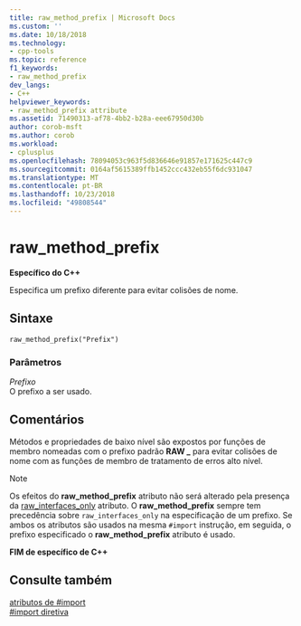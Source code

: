 ```yaml
---
title: raw_method_prefix | Microsoft Docs
ms.custom: ''
ms.date: 10/18/2018
ms.technology:
- cpp-tools
ms.topic: reference
f1_keywords:
- raw_method_prefix
dev_langs:
- C++
helpviewer_keywords:
- raw_method_prefix attribute
ms.assetid: 71490313-af78-4bb2-b28a-eee67950d30b
author: corob-msft
ms.author: corob
ms.workload:
- cplusplus
ms.openlocfilehash: 78094053c963f5d836646e91857e171625c447c9
ms.sourcegitcommit: 0164af5615389ffb1452ccc432eb55f6dc931047
ms.translationtype: MT
ms.contentlocale: pt-BR
ms.lasthandoff: 10/23/2018
ms.locfileid: "49808544"
---
```

# <a name="rawmethodprefix"></a>raw_method_prefix

**Específico do C++**

Especifica um prefixo diferente para evitar colisões de nome.

## <a name="syntax"></a>Sintaxe

```
raw_method_prefix("Prefix")
```

### <a name="parameters"></a>Parâmetros

*Prefixo*<br/>
O prefixo a ser usado.

## <a name="remarks"></a>Comentários

Métodos e propriedades de baixo nível são expostos por funções de membro nomeadas com o prefixo padrão **RAW _** para evitar colisões de nome com as funções de membro de tratamento de erros alto nível.

> [!NOTE]
> Os efeitos do **raw_method_prefix** atributo não será alterado pela presença da [raw_interfaces_only](#_predir_raw_interfaces_only) atributo. O **raw_method_prefix** sempre tem precedência sobre `raw_interfaces_only` na especificação de um prefixo. Se ambos os atributos são usados na mesma `#import` instrução, em seguida, o prefixo especificado o **raw_method_prefix** atributo é usado.

**FIM de específico de C++**

## <a name="see-also"></a>Consulte também

[atributos de #import](../preprocessor/hash-import-attributes-cpp.md)<br/>
[#import diretiva](../preprocessor/hash-import-directive-cpp.md)